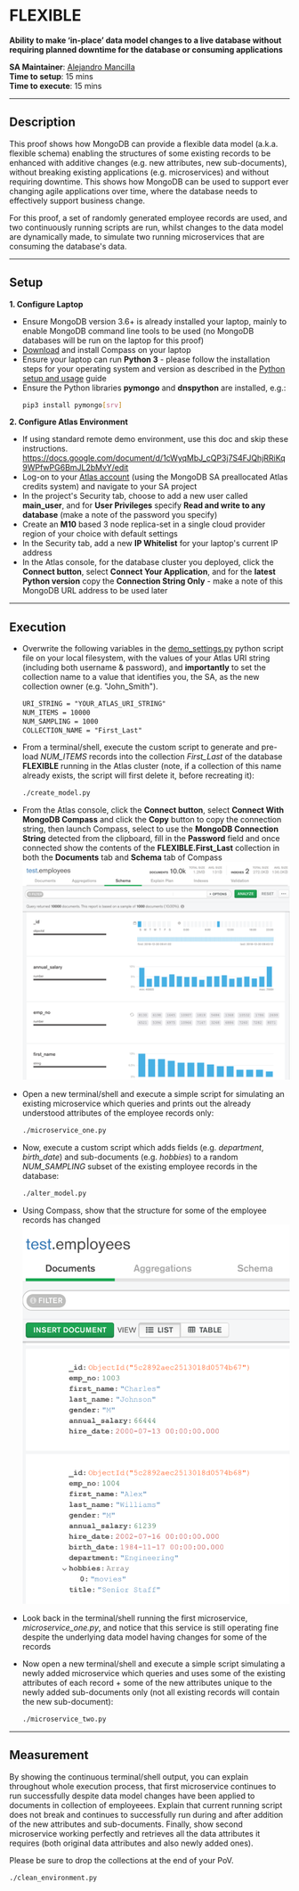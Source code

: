 # FLEXIBLE

__Ability to make ‘in-place’ data model changes to a live database without requiring planned downtime for the database or consuming applications__

__SA Maintainer__: [Alejandro Mancilla](mailto:alejandro.mancilla@mongodb.com) <br/>
__Time to setup__: 15 mins <br/>
__Time to execute__: 15 mins <br/>


---
## Description

This proof shows how MongoDB can provide a flexible data model (a.k.a. flexible schema) enabling the structures of some existing records to be enhanced with additive changes (e.g. new attributes, new sub-documents), without breaking existing applications (e.g. microservices) and without requiring downtime. This shows how MongoDB can be used to support ever changing agile applications over time, where the database needs to effectively support business change.

For this proof, a set of randomly generated employee records are used, and two continuously running scripts are run, whilst changes to the data model are dynamically made, to simulate two running microservices that are consuming the database's data.


---
## Setup
__1. Configure Laptop__
* Ensure MongoDB version 3.6+ is already installed your laptop, mainly to enable MongoDB command line tools to be used (no MongoDB databases will be run on the laptop for this proof)
* [Download](https://www.mongodb.com/download-center/compass) and install Compass on your laptop
* Ensure your laptop can run __Python 3__ - please follow the installation steps for your operating system and version as described in the [Python setup and usage](https://docs.python.org/3/using/index.html) guide
* Ensure the Python libraries __pymongo__ and __dnspython__ are installed, e.g.:
  ```bash
  pip3 install pymongo[srv]
  ```

__2. Configure Atlas Environment__
* If using standard remote demo environment, use this doc and skip these instructions. https://docs.google.com/document/d/1cWyqMbJ_cQP3j7S4FJQhjRRiKq9WPfwPG6BmJL2bMvY/edit
* Log-on to your [Atlas account](http://cloud.mongodb.com) (using the MongoDB SA preallocated Atlas credits system) and navigate to your SA project
* In the project's Security tab, choose to add a new user called __main_user__, and for __User Privileges__ specify __Read and write to any database__ (make a note of the password you specify)
* Create an __M10__ based 3 node replica-set in a single cloud provider region of your choice with default settings
* In the Security tab, add a new __IP Whitelist__ for your laptop's current IP address
* In the Atlas console, for the database cluster you deployed, click the __Connect button__, select __Connect Your Application__, and for the __latest Python version__  copy the __Connection String Only__ - make a note of this MongoDB URL address to be used later

---
## Execution

* Overwrite the following variables in the [demo_settings.py](demo_settings.py) python script file on your local filesystem, with the values of your Atlas URI string (including both username & password), and __importantly__ to set the collection name to a value that identifies you, the SA, as the new collection owner (e.g. "John_Smith").
  ```
  URI_STRING = "YOUR_ATLAS_URI_STRING"
  NUM_ITEMS = 10000
  NUM_SAMPLING = 1000
  COLLECTION_NAME = "First_Last"
  ```
* From a terminal/shell, execute the custom script to generate and pre-load *NUM_ITEMS* records into the collection _First\_Last_ of the database __FLEXIBLE__ running in the Atlas cluster (note, if a collection of this name already exists, the script will first delete it, before recreating it):
  ```bash
  ./create_model.py
  ```

* From the Atlas console, click the __Connect button__, select __Connect With MongoDB Compass__ and click the __Copy__ button to copy the connection string, then launch Compass, select to use the __MongoDB Connection String__ detected from the clipboard, fill in the __Password__ field and once connected show the contents of the __FLEXIBLE.First_Last__ collection in both the __Documents__ tab and __Schema__ tab of Compass
![sample](img/sample.png "sample")


* Open a new terminal/shell and execute a simple script for simulating an existing microservice which queries and prints out the already understood attributes of the employee records only:
  ```bash
  ./microservice_one.py
  ```

* Now, execute a custom script which adds fields (e.g. *department*, *birth_date*) and sub-documents (e.g. *hobbies*) to a random *NUM_SAMPLING* subset of the existing employee records in the database:
  ```bash
  ./alter_model.py
  ```

* Using Compass, show that the structure for some of the employee records has changed
![modified](img/modified.png "modified")

* Look back in the terminal/shell running the first microservice, *microservice_one.py*, and notice that this service is still operating fine despite the underlying data model having changes for some of the records

* Now open a new terminal/shell and execute a simple script simulating a newly added microservice which queries and uses some of the existing attributes of each record + some of the new attributes unique to the newly added sub-documents only (not all existing records will contain the new sub-document):
  ```bash
  ./microservice_two.py
  ```


---
## Measurement

By showing the continuous terminal/shell output, you can explain  throughout whole execution process, that first microservice continues to run successfully despite data model changes have been applied to documents in collection of employeees. Explain that current running script does not break and continues to successfully run during and after addition of the new attributes and sub-documents. Finally,  show second microservice working perfectly and retrieves all the data attributes it requires (both original data attributes and also newly added ones).

Please be sure to drop the collections at the end of your PoV.
```bash
./clean_environment.py
```
